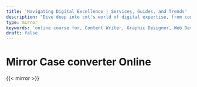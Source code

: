 ```yaml
---
title: 'Navigating Digital Excellence | Services, Guides, and Trends'
description: "Dive deep into cmt's world of digital expertise, from comprehensive career guides and innovative services to the latest trends. Unlock success in the digital landscape with us"
type: mirror
keywords: 'online course for, Content Writer, Graphic Designer, Web Developer, Software Engineer, Frontend Developer graphic designer, UI designer, digital marketing'
draft: false
---
```


# Mirror Case converter Online

{{< mirror >}}
